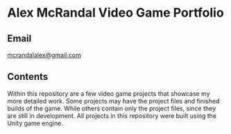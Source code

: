 # Alex McRandal Video Game Portfolio

## Email
mcrandalalex@gmail.com

## Contents
Within this repository are a few video game projects that showcase my more detailed work.
Some projects may have the project files and finished builds of the game. While others contain 
only the project files, since they are still in development. All projects in this repository 
were built using the Unity game engine.
